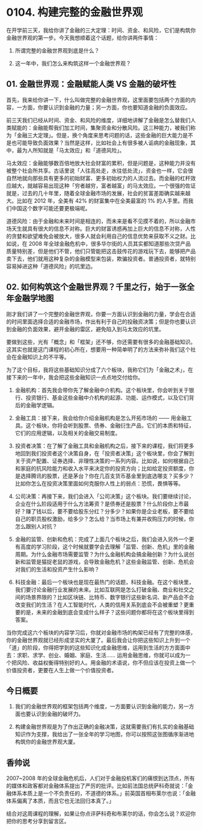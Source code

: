 # 0104. 构建完整的金融世界观

在开学前三天，我给你讲了金融的三大定理：时间、资金、和风险，它们是构筑你金融世界观的第一步。今天我想顺着这个话题，给你讲两件事情：

1. 所谓完整的金融世界观到底是什么？

2. 这一年中，我们怎么来构筑这样一个金融世界观？

## 01. 金融世界观：金融赋能人类 VS 金融的破坏性

首先，我来给你讲一下，什么叫做完整的金融世界观，这里面要包括两个方面的内容，一方面，你要认识到金融的力量；另一方面，你也要知道金融的负面效应。

前三天我们已经从时间、资金、和风险的维度，详细地讲解了金融是怎么替我们人类赋能的：金融能帮我们加工时间，集聚资金和分散风险。这三种能力，被我们称为「金融三大定理」。但是，换个角度来思考问题的话，这些金融的巨大能力是不是也可能导致负面效果？当然是这样，比如社会上有很多被人诟病的金融现象，其中，最为人所知就是「马太效应」和「道德风险」。

马太效应：金融能够数百倍地放大社会财富的累积，但是问题是，这种能力并没有被整个社会所共享。古话里说「人往高处走，水往低处流」，资金也一样，它会很自然地就向那些具有更多的初始财富、更多初始权力的人流过去。而金融的杠杆效应越大，就越容易出现这种「穷者越穷，富者越富」的马太效应。一个很强的佐证就是，过去的几十年里，随着全球金融市场的发展，社会的贫富差距确实越来越大。比如在 2012 年，全美有 42% 的财富集中在全美最富的 1% 的人手里。而我们中国这个数字可能还要更极端呢。

道德风险：由于金融和未来时间是相连的，而未来是看不见摸不着的，所以金融市场天生就具有很大的信息不对称。巨大的财富诱惑再加上巨大的信息不对称，人性的贪婪和欲望难免会被放大，很多人就会利用自己的信息优势来获取不义之财。比如说，在 2008 年全球金融危机中，很多华尔街的人员其实都知道那些次贷产品质量特别差，但是他们不管，他们只管能把这击鼓传花的游戏玩下去，能够把产品卖下去，他们就用这种复杂的金融模型来包装，欺骗投资者。普通投资者，就特别容易掉进这种「道德风险」的坑里边。

## 02. 如何构筑这个金融世界观？千里之行，始于一张全年金融学地图

刚才我们讲了一个完整的金融世界观，你要一方面认识到金融的力量，学会在合适的时间里面选择合适的金融市场，作出有利于自己的投融资决策；但是你也要认识到金融的负面效果，避开金融的雷区，避免陷入到马太效应的坑里。

要做到这些，光有「概念」和「框架」还不够，你还需要有很多的金融基础知识。这其实也就是这门课程的初心所在，想要用一种简单明了的方法来弥补我们这个社会在金融知识上的不平等。

为了这个目标，我将这些基础知识分成了六个板块，我称它们为「金融之术」，在接下来的一年中，我会把这些金融知识一点点地交付给你。

1. 金融机构：首先我会带你先了解金融中介机构。这个板块里，你会听到关于银行、投资银行、基金这些金融中介机构的起源、功能、运作模式，以及它们背后的金融学逻辑。

2. 金融工具：接下来，我会给你介绍金融机构是怎么开拓市场的 —— 用金融工具。这个板块，你将会听到股票、债券、金融衍生产品，它们的本质和特征，它们的应用逻辑，以及相关的金融交易制度。

3. 投资者决策：在了解了金融工具和金融机构之后，接下来的课程，我们将更多地回到我们投资者这个决策自身，在「投资者决策」这个板块里，你会了解到关于资产配置、证券选择、非理性决策的一系列内容。比如说，如何根据自己和家庭的抗风险能力和收入水平来决定你的投资方向；比如给定投资额度，你是选择腾讯的股票，还是茅台？你在几百支货币基金里到底选哪支？买多少？比如你怎么在投资决策里面如何克服你人性上的弱点：恐慌，畏惧等等。

4. 公司决策：再接下来，我们会进入「公司决策」这个板块。我们要继续讨论，企业在什么阶段适用于什么方法筹资？是债券还是股票？什么阶段你上市最好？赚了钱以后，要不要给股东分红？分多少？如果你是企业老板，要不要给自己的职员股权激励，给多少？怎么给？当市场上有兼并收购压力的时候，你怎么跟别人对抗？

5. 金融的监管、创新和危机：完成了上面几个板块之后，我们会进入另外一个更有高度的学习阶段，这个时候就要学会去理解「监管、创新、危机」里的金融周期。为什么金融市场需要监管？为什么金融机构会搞金融创新？为什么说创新和监管是猫捉老鼠的游戏，会导致金融危机？这些金融监管、创新、危机会对我们的生活和投资产生什么影响？

6. 科技金融：最后一个板块也是现在最热门的话题，科技金融。在这个板块里，我们要讨论金融行业发展的未来。比如互联网是怎么打破金融、商业和社交之间的场景界限的？比如区块链、比特币、数字银行这些新名词、新产品会不会改变我们的生活？在人工智能时代，人类的信用关系到底会不会被重塑？更重要的是，未来的金融到底会变成什么样子？这些问题你都将在这个板块里得到答案。

当你完成这六个板块的内容学习后，你就对金融市场的构架已经有了完整的体感，你的金融世界观就已经形成坚实的大厦了。最后我会让你把这些知识上升到一个「道」的阶段，你得把学到的这些知识化成金融思维，运用到生活的方方面面中去：求职、求学、创业、婚姻、家庭、生活…… 运用金融思维，你就可以成为一个把风险、收益权衡得特别好的人。用金融的术语说，你不但应该在投资上做一个价值投资者，更要在人生上做一个价值投资者。

## 今日概要

1. 我们的金融世界观的框架包括两个维度，一方面要认识到金融的能力，另一方面也要认识到金融的破坏力。

2. 构建金融世界观是为了作出正确的金融决策，这就需要我们有扎实的金融基础知识作为支撑，我给出了一张全年的学习地图，你可以按照这张图循序渐进地构筑你的金融世界观大厦。

## 香帅说

2007~2008 年的全球金融危机后，人们对于金融投机客们的痛恨到达顶点，所有的媒体和政客都对金融体系提出了严厉的批评。比如前法国总统萨科奇就说：「金融体系本质上是一个不负责任的，不道德的体系。」前英国首相布莱尔也说：「金融体系偏离了本质，而且它也无法回归本真了。」

结合对这周课程的理解，如果让你点评萨科奇和布莱尔的话，你会怎么说？欢迎你把你的思考分享到留言区。

